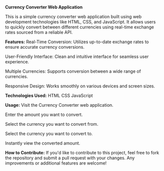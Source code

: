 **Currency Converter Web Application**

This is a simple currency converter web application built using web development technologies like HTML, CSS, and JavaScript. It allows users to quickly convert between different currencies using real-time exchange rates sourced from a reliable API.

**Features:**
Real-Time Conversion: Utilizes up-to-date exchange rates to ensure accurate currency conversions.

User-Friendly Interface: Clean and intuitive interface for seamless user experience.

Multiple Currencies: Supports conversion between a wide range of currencies.

Responsive Design: Works smoothly on various devices and screen sizes.

**Technologies Used:**
HTML
CSS
JavaScript

**Usage:**
Visit the Currency Converter web application.

Enter the amount you want to convert.

Select the currency you want to convert from.

Select the currency you want to convert to.

Instantly view the converted amount.

**How to Contribute:**
If you'd like to contribute to this project, feel free to fork the repository and submit a pull request with your changes. Any improvements or additional features are welcome!

